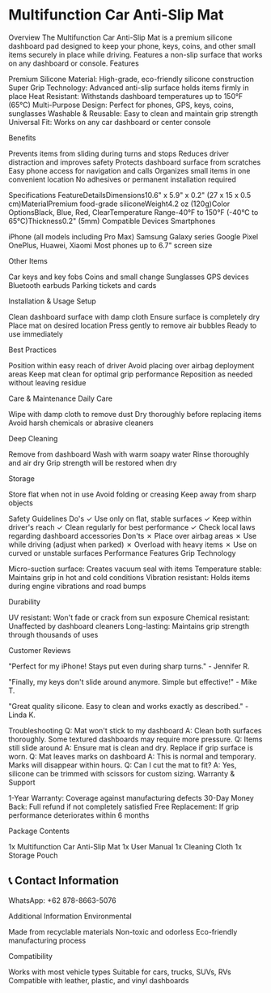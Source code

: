 # Multifunction Car Anti-Slip Mat
Overview
The Multifunction Car Anti-Slip Mat is a premium silicone dashboard pad designed to keep your phone, keys, coins, and other small items securely in place while driving. Features a non-slip surface that works on any dashboard or console.
Features

Premium Silicone Material: High-grade, eco-friendly silicone construction
Super Grip Technology: Advanced anti-slip surface holds items firmly in place
Heat Resistant: Withstands dashboard temperatures up to 150°F (65°C)
Multi-Purpose Design: Perfect for phones, GPS, keys, coins, sunglasses
Washable & Reusable: Easy to clean and maintain grip strength
Universal Fit: Works on any car dashboard or center console

Benefits

Prevents items from sliding during turns and stops
Reduces driver distraction and improves safety
Protects dashboard surface from scratches
Easy phone access for navigation and calls
Organizes small items in one convenient location
No adhesives or permanent installation required

Specifications
FeatureDetailsDimensions10.6" x 5.9" x 0.2" (27 x 15 x 0.5 cm)MaterialPremium food-grade siliconeWeight4.2 oz (120g)Color OptionsBlack, Blue, Red, ClearTemperature Range-40°F to 150°F (-40°C to 65°C)Thickness0.2" (5mm)
Compatible Devices
Smartphones

iPhone (all models including Pro Max)
Samsung Galaxy series
Google Pixel
OnePlus, Huawei, Xiaomi
Most phones up to 6.7" screen size

Other Items

Car keys and key fobs
Coins and small change
Sunglasses
GPS devices
Bluetooth earbuds
Parking tickets and cards

Installation & Usage
Setup

Clean dashboard surface with damp cloth
Ensure surface is completely dry
Place mat on desired location
Press gently to remove air bubbles
Ready to use immediately

Best Practices

Position within easy reach of driver
Avoid placing over airbag deployment areas
Keep mat clean for optimal grip performance
Reposition as needed without leaving residue

Care & Maintenance
Daily Care

Wipe with damp cloth to remove dust
Dry thoroughly before replacing items
Avoid harsh chemicals or abrasive cleaners

Deep Cleaning

Remove from dashboard
Wash with warm soapy water
Rinse thoroughly and air dry
Grip strength will be restored when dry

Storage

Store flat when not in use
Avoid folding or creasing
Keep away from sharp objects

Safety Guidelines
Do's
✓ Use only on flat, stable surfaces
✓ Keep within driver's reach
✓ Clean regularly for best performance
✓ Check local laws regarding dashboard accessories
Don'ts
✗ Place over airbag areas
✗ Use while driving (adjust when parked)
✗ Overload with heavy items
✗ Use on curved or unstable surfaces
Performance Features
Grip Technology

Micro-suction surface: Creates vacuum seal with items
Temperature stable: Maintains grip in hot and cold conditions
Vibration resistant: Holds items during engine vibrations and road bumps

Durability

UV resistant: Won't fade or crack from sun exposure
Chemical resistant: Unaffected by dashboard cleaners
Long-lasting: Maintains grip strength through thousands of uses

Customer Reviews

"Perfect for my iPhone! Stays put even during sharp turns." - Jennifer R.


"Finally, my keys don't slide around anymore. Simple but effective!" - Mike T.


"Great quality silicone. Easy to clean and works exactly as described." - Linda K.

Troubleshooting
Q: Mat won't stick to my dashboard
A: Clean both surfaces thoroughly. Some textured dashboards may require more pressure.
Q: Items still slide around
A: Ensure mat is clean and dry. Replace if grip surface is worn.
Q: Mat leaves marks on dashboard
A: This is normal and temporary. Marks will disappear within hours.
Q: Can I cut the mat to fit?
A: Yes, silicone can be trimmed with scissors for custom sizing.
Warranty & Support

1-Year Warranty: Coverage against manufacturing defects
30-Day Money Back: Full refund if not completely satisfied
Free Replacement: If grip performance deteriorates within 6 months

Package Contents

1x Multifunction Car Anti-Slip Mat
1x User Manual
1x Cleaning Cloth
1x Storage Pouch

## 📞 Contact Information

WhatsApp: +62 878-8663-5076

Additional Information
Environmental

Made from recyclable materials
Non-toxic and odorless
Eco-friendly manufacturing process

Compatibility

Works with most vehicle types
Suitable for cars, trucks, SUVs, RVs
Compatible with leather, plastic, and vinyl dashboards

